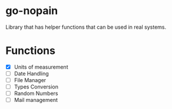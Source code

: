 # go-nopain

Library that has helper functions that can be used in real systems.

# Functions
- [x] Units of measurement
- [ ] Date Handling
- [ ] File Manager
- [ ] Types Conversion
- [ ] Random Numbers
- [ ] Mail management